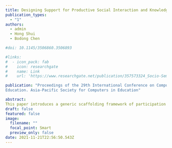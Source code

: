 ```yaml
---
title: Designing Support for Productive Social Interaction and Knowledge Co-Construction in Collaborative Annotation **(Best Student Paper Award)**
publication_types:
  - "1"
authors:
  - admin
  - Hong Shui
  - Bodong Chen

#doi: 10.1145/3506860.3506893

#links:
#  - icon_pack: fab
#    icon: researchgate
#    name: Link
#    url: 'https://www.researchgate.net/publication/357573324_Socio-Semantic_Network_Motifs_Framework_for_Discourse_Analysis'

publication: "Proceedings of the 29th International Conference on Computers in
Education. Asia-Pacific Society for Computers in Education"

abstract: 
This paper introduces a generic scaffolding framework of participation roles that was co-designed by instructors and researchers to support collaborative learning activities in online classes. Informed by the CSCL literature, the framework specifies three participation roles – facilitator, synthesizer, and summarizer – that play distinct roles in each week’s collaborative activities. Using a web annotation tool named Hypothes.is, we piloted the framework in a fully online undergraduate course in Fall 2020. To examine how the framework facilitated social interaction and knowledge co-construction in the class, we conducted social network analysis and content analysis on students’ annotation data generated from their engagement with 18 readings. Results indicated the participation roles were enacted properly to a great extent and knowledge co-construction was facilitated when role-takers made high-level contributions. This study has practical implications for online teaching and collaborative learning. 
draft: false
featured: false
image:
  filename: ""
  focal_point: Smart
  preview_only: false
date: 2021-11-21T22:56:50.543Z
---
```

